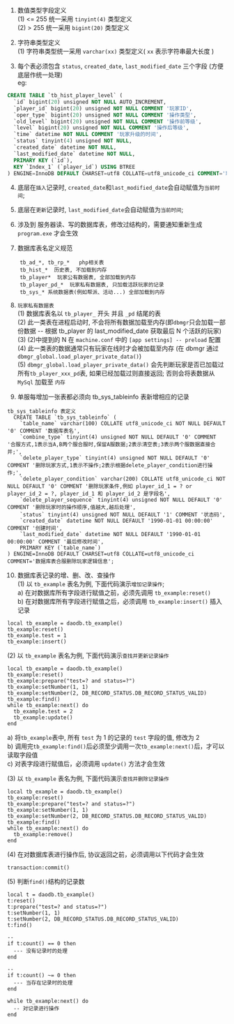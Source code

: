 1. 数值类型字段定义    
(1) <= 255 统一采用 `tinyint(4)` 类型定义    
(2) > 255  统一采用 `bigint(20)` 类型定义    

2. 字符串类型定义    
(1) 字符串类型统一采用 `varchar(xx)` 类型定义( `xx` 表示字符串最大长度 )    

3. 每个表必须包含 `status`, `created_date`, `last_modified_date` 三个字段 (方便底层作统一处理)    
eg:
```sql
CREATE TABLE `tb_hist_player_level` (
  `id` bigint(20) unsigned NOT NULL AUTO_INCREMENT,
  `player_id` bigint(20) unsigned NOT NULL COMMENT '玩家ID',
  `oper_type` bigint(20) unsigned NOT NULL COMMENT '操作类型',
  `old_level` bigint(20) unsigned NOT NULL COMMENT '操作前等级',
  `level` bigint(20) unsigned NOT NULL COMMENT '操作后等级',
  `time` datetime NOT NULL COMMENT '玩家升级的时间',
  `status` tinyint(4) unsigned NOT NULL,
  `created_date` datetime NOT NULL,
  `last_modified_date` datetime NOT NULL,
  PRIMARY KEY (`id`),
  KEY `Index_1` (`player_id`) USING BTREE
) ENGINE=InnoDB DEFAULT CHARSET=utf8 COLLATE=utf8_unicode_ci COMMENT='玩家升级历史表';
```
4. 底层在`插入`记录时, `created_date`和`last_modified_date`会自动赋值为`当前时间`;     
5. 底层在`更新`记录时, `last_modified_date`会自动赋值为`当前时间`;     
6. 涉及到 服务器读、写的数据库表，修改过结构的，需要通知重新生成 `program.exe` 才会生效    

7. 数据库表名定义规范
```
	tb_ad_*, tb_rp_*   php相关表
	tb_hist_*  历史表, 不加载到内存
	tb_player*  玩家公有数据表, 全部加载到内存
	tb_player_pd_*  玩家私有数据表, 只加载活跃玩家的记录
	tb_sys_* 系统数据表(例如帮派、活动...) 全部加载到内存
```

8. `玩家私有数据表`      
(1) 数据库表名以 `tb_player_` 开头 并且 `_pd` 结尾的表                  
(2) 此一类表在进程启动时, 不会将所有数据加载至内存(即`dbmgr`只会加载一部份数据 -- 根据 tb_player 的 last_modified_date 获取最后 N 个活跃的玩家)    
(3) (2)中提到的 N 在 `machine.conf` 中的 `[app settings] -- preload` 配置          
(4) 此一类表的数据通常只有玩家在线时才会被加载至内存 (在 dbmgr 通过 `dbmgr_global.load_player_private_data()`)          
(5) `dbmgr_global.load_player_private_data()` 会先判断玩家是否已加载过所有`tb_player_xxx_pd`表, 如果已经加载过则直接返回; 否则会将表数据从 `MySql` 加载至 `内存`    

9. 单服每增加一张表都必须向 tb_sys_tableinfo 表新增相应的记录
```
tb_sys_tableinfo 表定义
  CREATE TABLE `tb_sys_tableinfo` (
	`table_name` varchar(100) COLLATE utf8_unicode_ci NOT NULL DEFAULT '0' COMMENT '数据库表名',
	`combine_type` tinyint(4) unsigned NOT NULL DEFAULT '0' COMMENT '合服方式,1表示当A,B两个服合服时,保留A服数据;2表示清空表;3表示两个服数据直接合并;',
	`delete_player_type` tinyint(4) unsigned NOT NULL DEFAULT '0' COMMENT '删除玩家方式,1表示不操作;2表示根据delete_player_condition进行操作;',
	`delete_player_condition` varchar(200) COLLATE utf8_unicode_ci NOT NULL DEFAULT '0' COMMENT '删除玩家条件,例如 player_id_1 = ? or player_id_2 = ?, player_id_1 和 player_id_2 是字段名',
	`delete_player_sequence` tinyint(4) unsigned NOT NULL DEFAULT '0' COMMENT '删除玩家时的操作顺序,值越大,越后处理',
	`status` tinyint(4) unsigned NOT NULL DEFAULT '1' COMMENT '状态码',
	`created_date` datetime NOT NULL DEFAULT '1990-01-01 00:00:00' COMMENT '创建时间',
	`last_modified_date` datetime NOT NULL DEFAULT '1990-01-01 00:00:00' COMMENT '最后修改时间',
	PRIMARY KEY (`table_name`)
) ENGINE=InnoDB DEFAULT CHARSET=utf8 COLLATE=utf8_unicode_ci COMMENT='数据库表合服删除玩家逻辑信息';
```

10. 数据库表记录的增、删、改、查操作     
(1) 以 `tb_example` 表名为例, 下面代码演示`增加记录操作`;      
a) 在对数据库所有字段进行赋值之前，必须先调用 `tb_example:reset()`     
b) 在对数据库所有字段进行赋值之后，必须调用 `tb_example:insert()` 插入记录     
```
local tb_example = daodb.tb_example()
tb_example:reset()
tb_example.test = 1
tb_example:insert()
```

(2) 以 `tb_example` 表名为例, 下面代码演示`查找并更新记录操作`     
```
local tb_example = daodb.tb_example()
tb_example:reset()
tb_example:prepare("test=? and status=?")
tb_example:setNumber(1, 1)
tb_example:setNumber(2, DB_RECORD_STATUS.DB_RECORD_STATUS_VALID)
tb_example:find()
while tb_example:next() do
  tb_example.test = 2
  tb_example:update()
end
```
a) 将`tb_example`表中, 所有 `test` 为 1 的记录的 `test` 字段的值, 修改为 2     
b) 调用完`tb_example:find()`后必须至少调用一次`tb_example:next()`后，才可以读取字段值     
c) 对表字段进行赋值后，必须调用 `update()` 方法才会生效     

(3) 以 `tb_example` 表名为例, 下面代码演示`查找并删除记录操作`     
```
local tb_example = daodb.tb_example()
tb_example:reset()
tb_example:prepare("test=? and status=?")
tb_example:setNumber(1, 1)
tb_example:setNumber(2, DB_RECORD_STATUS.DB_RECORD_STATUS_VALID)
tb_example:find()
while tb_example:next() do
  tb_example:remove()
end
```

(4) 在对数据库表进行操作后, 协议返回之前，必须调用以下代码才会生效    
```
transaction:commit()
```

(5) 判断`find()`结构的记录数    
```
local t = daodb.tb_example()
t:reset()
t:prepare("test=? and status=?")
t:setNumber(1, 1)
t:setNumber(2, DB_RECORD_STATUS.DB_RECORD_STATUS_VALID)
t:find()

-- 
if t:count() == 0 then
  --- 没有记录时的处理
end

-- 
if t:count() ~= 0 then
  --- 当存在记录时的处理
end

while tb_example:next() do
  -- 对记录进行操作
end
```
